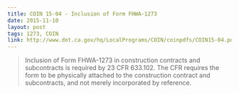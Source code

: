 ```yaml
---
title: COIN 15-04 - Inclusion of Form FHWA-1273
date: 2015-11-10
layout: post
tags: 1273, COIN
link: http://www.dot.ca.gov/hq/LocalPrograms/COIN/coinpdfs/COIN15-04.pdf
---
```


> Inclusion of Form FHWA-1273 in construction contracts and subcontracts is required by 23 CFR 633.102. The CFR requires the form to be physically attached to the construction contract and subcontracts, and not merely incorporated by reference.
